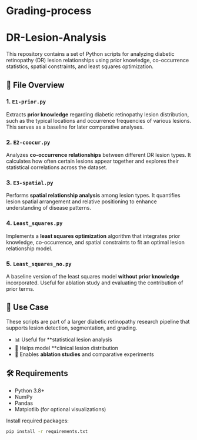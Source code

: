 # Grading-process

# DR-Lesion-Analysis

This repository contains a set of Python scripts for analyzing diabetic retinopathy (DR) lesion relationships using prior knowledge, co-occurrence statistics, spatial constraints, and least squares optimization.

## 📁 File Overview

### 1. `E1-prior.py`
Extracts **prior knowledge** regarding diabetic retinopathy lesion distribution, such as the typical locations and occurrence frequencies of various lesions. This serves as a baseline for later comparative analyses.

### 2. `E2-coocur.py`
Analyzes **co-occurrence relationships** between different DR lesion types. It calculates how often certain lesions appear together and explores their statistical correlations across the dataset.

### 3. `E3-spatial.py`
Performs **spatial relationship analysis** among lesion types. It quantifies lesion spatial arrangement and relative positioning to enhance understanding of disease patterns.

### 4. `Least_squares.py`
Implements a **least squares optimization** algorithm that integrates prior knowledge, co-occurrence, and spatial constraints to fit an optimal lesion relationship model.

### 5. `Least_squares_no.py`
A baseline version of the least squares model **without prior knowledge** incorporated. Useful for ablation study and evaluating the contribution of prior terms.

## 🧠 Use Case

These scripts are part of a larger diabetic retinopathy research pipeline that supports lesion detection, segmentation, and grading.

- 📊 Useful for **statistical lesion analysis
- 📍 Helps model **clinical lesion distribution
- 🧪 Enables **ablation studies** and comparative experiments

## 🛠️ Requirements

- Python 3.8+
- NumPy
- Pandas
- Matplotlib (for optional visualizations)

Install required packages:
```bash
pip install -r requirements.txt

